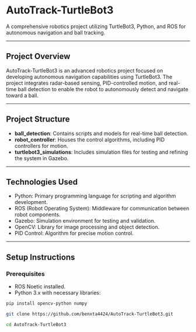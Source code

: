# AutoTrack-TurtleBot3

A comprehensive robotics project utilizing TurtleBot3, Python, and ROS for autonomous navigation and ball tracking.

---

## Project Overview

AutoTrack-TurtleBot3 is an advanced robotics project focused on developing autonomous navigation capabilities using TurtleBot3. The project integrates radar-based sensing, PID-controlled motion, and real-time ball detection to enable the robot to autonomously detect and navigate toward a ball.

---

## Project Structure

- **ball_detection**: Contains scripts and models for real-time ball detection.
- **robot_controller**: Houses the control algorithms, including PID controllers for motion.
- **turtlebot3_simulations**: Includes simulation files for testing and refining the system in Gazebo.

---

## Technologies Used

- Python: Primary programming language for scripting and algorithm development.
- ROS (Robot Operating System): Middleware for communication between robot components.
- Gazebo: Simulation environment for testing and validation.
- OpenCV: Library for image processing and object detection.
- PID Control: Algorithm for precise motion control.

---

## Setup Instructions

### Prerequisites

- ROS Noetic installed.
- Python 3.x with necessary libraries:

```bash
pip install opencv-python numpy

git clone https://github.com/benxta4424/AutoTrack-TurtleBot3.git

cd AutoTrack-TurtleBot3

